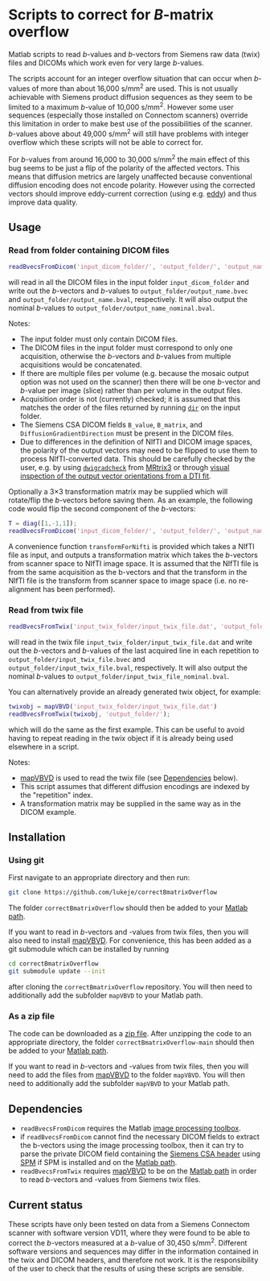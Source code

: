 # Scripts to correct for *B*-matrix overflow
Matlab scripts to read *b*-values and *b*-vectors from Siemens raw data (twix) files and DICOMs which work even for very large *b*-values.

The scripts account for an integer overflow situation that can occur when *b*-values of more than about 16,000 s/mm<sup>2</sup> are used.
This is not usually achievable with Siemens product diffusion sequences as they seem to be limited to a maximum *b*-value of 10,000 s/mm<sup>2</sup>.
However some user sequences (especially those installed on Connectom scanners) override this limitation in order to make best use of the possibilities of the scanner.
*b*-values above about 49,000 s/mm<sup>2</sup> will still have problems with integer overflow which these scripts will not be able to correct for.

For *b*-values from around 16,000 to 30,000 s/mm<sup>2</sup> the main effect of this bug seems to be just a flip of the polarity of the affected vectors.
This means that diffusion metrics are largely unaffected because conventional diffusion encoding does not encode polarity.
However using the corrected vectors should improve eddy-current correction (using e.g. [eddy](https://fsl.fmrib.ox.ac.uk/fsl/fslwiki/eddy)) and thus improve data quality.

## Usage
### Read from folder containing DICOM files
```matlab
readBvecsFromDicom('input_dicom_folder/', 'output_folder/', 'output_name');
```
will read in all the DICOM files in the input folder `input_dicom_folder` and write out the *b*-vectors and *b*-values to `output_folder/output_name.bvec` and `output_folder/output_name.bval`, respectively.
It will also output the nominal *b*-values to `output_folder/output_name_nominal.bval`.

Notes:
- The input folder must only contain DICOM files. 
- The DICOM files in the input folder must correspond to only one acquisition, otherwise the *b*-vectors and *b*-values from multiple acquisitions would be concatenated.
- If there are multiple files per volume (e.g. because the mosaic output option was not used on the scanner) then there will be one *b*-vector and *b*-value per image (slice) rather than per volume in the output files.
- Acquisition order is not (currently) checked; it is assumed that this matches the order of the files returned by running [`dir`](https://mathworks.com/help/matlab/ref/dir.html) on the input folder.
- The Siemens CSA DICOM fields `B_value`, `B_matrix`, and `DiffusionGradientDirection` must be present in the DICOM files.
- Due to differences in the definition of NIfTI and DICOM image spaces, the polarity of the output vectors may need to be flipped to use them to process NIfTI-converted data. This should be carefully checked by the user, e.g. by using [`dwigradcheck`](https://mrtrix.readthedocs.io/en/latest/reference/commands/dwigradcheck.html) from [MRtrix3](https://mrtrix.readthedocs.io/en/latest/index.html) or through [visual inspection of the output vector orientations from a DTI fit](http://camino.cs.ucl.ac.uk/index.php?n=Tutorials.DTI#dt_fit).

Optionally a 3×3 transformation matrix may be supplied which will rotate/flip the *b*-vectors before saving them.
As an example, the following code would flip the second component of the *b*-vectors:
```matlab
T = diag([1,-1,1]);
readBvecsFromDicom('input_dicom_folder/', 'output_folder/', 'output_name', T);
```
A convenience function `transformForNifti` is provided which takes a NIfTI file as input, and outputs a transformation matrix which takes the *b*-vectors from scanner space to NIfTI image space.
It is assumed that the NIfTI file is from the same acquisition as the b-vectors and that the transform in the NIfTI file is the transform from scanner space to image space (i.e. no re-alignment has been performed).

### Read from twix file
```matlab
readBvecsFromTwix('input_twix_folder/input_twix_file.dat', 'output_folder/');
```
will read in the twix file `input_twix_folder/input_twix_file.dat` and write out the *b*-vectors and *b*-values of the last acquired line in each repetition to `output_folder/input_twix_file.bvec` and `output_folder/input_twix_file.bval`, respectively.
It will also output the nominal *b*-values to `output_folder/input_twix_file_nominal.bval`.

You can alternatively provide an already generated twix object, for example:
```matlab
twixobj = mapVBVD('input_twix_folder/input_twix_file.dat')
readBvecsFromTwix(twixobj, 'output_folder/');
```
which will do the same as the first example.
This can be useful to avoid having to repeat reading in the twix object if it is already being used elsewhere in a script.

Notes:
- [mapVBVD](https://github.com/pehses/mapVBVD) is used to read the twix file (see [Dependencies](#dependencies) below).
- This script assumes that different diffusion encodings are indexed by the "repetition" index.
- A transformation matrix may be supplied in the same way as in the DICOM example.

## Installation
### Using git
First navigate to an appropriate directory and then run:
```sh
git clone https://github.com/lukeje/correctBmatrixOverflow
```
The folder `correctBmatrixOverflow` should then be added to your [Matlab path](https://mathworks.com/help/matlab/matlab_env/add-remove-or-reorder-folders-on-the-search-path.html).

If you want to read in *b*-vectors and -values from twix files, then you will also need to install [mapVBVD](https://github.com/pehses/mapVBVD).
For convenience, this has been added as a git submodule which can be installed by running
```sh
cd correctBmatrixOverflow
git submodule update --init
```
after cloning the `correctBmatrixOverflow` repository.
You will then need to additionally add the subfolder `mapVBVD` to your Matlab path.

### As a zip file
The code can be downloaded as a [zip file](https://github.com/lukeje/correctBmatrixOverflow/archive/refs/heads/main.zip).
After unzipping the code to an appropriate directory, the folder `correctBmatrixOverflow-main` should then be added to your [Matlab path](https://mathworks.com/help/matlab/matlab_env/add-remove-or-reorder-folders-on-the-search-path.html).

If you want to read in *b*-vectors and -values from twix files, then you will need to add the files from [mapVBVD](https://github.com/pehses/mapVBVD) to the folder `mapVBVD`.
You will then need to additionally add the subfolder `mapVBVD` to your Matlab path.

## Dependencies
- `readBvecsFromDicom` requires the Matlab [image processing toolbox](https://mathworks.com/help/images/index.html).
- if `readBvecsFromDicom` cannot find the necessary DICOM fields to extract the b-vectors using the image processing toolbox, then it can try to parse the private DICOM field containing the [Siemens CSA header](https://nipy.org/nibabel/dicom/siemens_csa.html) using [SPM](https://github.com/spm/spm12) if SPM is installed and on the [Matlab path](https://mathworks.com/help/matlab/matlab_env/add-remove-or-reorder-folders-on-the-search-path.html).
- `readBvecsFromTwix` requires [mapVBVD](https://github.com/pehses/mapVBVD) to be on the [Matlab path](https://mathworks.com/help/matlab/matlab_env/add-remove-or-reorder-folders-on-the-search-path.html) in order to read *b*-vectors and -values from Siemens twix files.

## Current status
These scripts have only been tested on data from a Siemens Connectom scanner with software version VD11, where they were found to be able to correct the *b*-vectors measured at a *b*-value of 30,450 s/mm<sup>2</sup>.
Different software versions and sequences may differ in the information contained in the twix and DICOM headers, and therefore not work.
It is the responsibility of the user to check that the results of using these scripts are sensible.
